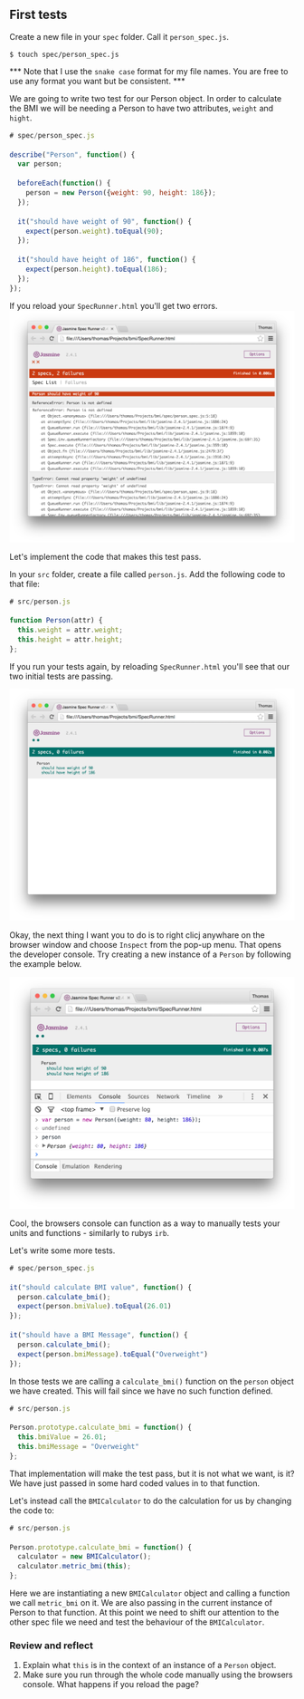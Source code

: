 ## First tests


Create a new file in your `spec` folder. Call it `person_spec.js`.

```shell
$ touch spec/person_spec.js
```

*** Note that I use the `snake case` format for my file names. You are free to use any format you want but be consistent. ***

We are going to write two test for our Person object. In order to calculate the BMI we will be needing a Person to have two attributes, `weight` and `hight`.

```javascript
# spec/person_spec.js

describe("Person", function() {
  var person;

  beforeEach(function() {
    person = new Person({weight: 90, height: 186});
  });

  it("should have weight of 90", function() {
    expect(person.weight).toEqual(90);
  });

  it("should have height of 186", function() {
    expect(person.height).toEqual(186);
  });
});
```

If you reload your `SpecRunner.html` you'll get two errors. 
![Jasmine - failing tests](../images/jasmine_failing_tests.png)

Let's implement the code that makes this test pass.

In your `src` folder, create a file called `person.js`. Add the following code to that file:

```javascript
# src/person.js

function Person(attr) {
  this.weight = attr.weight;
  this.height = attr.height;
};
```

If you run your tests again, by reloading `SpecRunner.html` you'll see that our two initial tests are passing. 

![Jasmine - passing tests](../images/jasmine_passing_tests.png)

Okay, the next thing I want you to do is to right clicj anywhare on the browser window and choose `Inspect` from the pop-up menu. That opens the developer console. Try creating a new instance of a `Person` by following the example below.

![Creating a Person in the browsers console](../images/jasmine_console_2.png)

Cool, the browsers console can function as a way to manually tests your units and functions - similarly to rubys `irb`. 

Let's write some more tests. 

```javascript
# spec/person_spec.js

it("should calculate BMI value", function() {
  person.calculate_bmi();
  expect(person.bmiValue).toEqual(26.01)
});

it("should have a BMI Message", function() {
  person.calculate_bmi();
  expect(person.bmiMessage).toEqual("Overweight")
});
```

In those tests we are calling a `calculate_bmi()` function on the `person` object we have created. This will fail since we have no such function defined. 

```javascript
# src/person.js

Person.prototype.calculate_bmi = function() {
  this.bmiValue = 26.01;
  this.bmiMessage = "Overweight"
};
```

That implementation will make the test pass, but it is not what we want, is it? We have just passed in some hard coded values in to that function. 

Let's instead call the `BMICalculator` to do the calculation for us by changing the code to:

```javascript
# src/person.js

Person.prototype.calculate_bmi = function() {
  calculator = new BMICalculator();
  calculator.metric_bmi(this);
};
```
Here we are instantiating a new `BMICalculator` object and calling a function we call `metric_bmi` on it. We are also passing in the current instance of Person to that function. At this point we need to shift our attention to the other spec file we need and test the behaviour of the `BMICalculator`.

### Review and reflect

1. Explain what `this` is in the context of an instance of a `Person` object.
2. Make sure you run through the whole code manually using the browsers console. What happens if you reload the page?